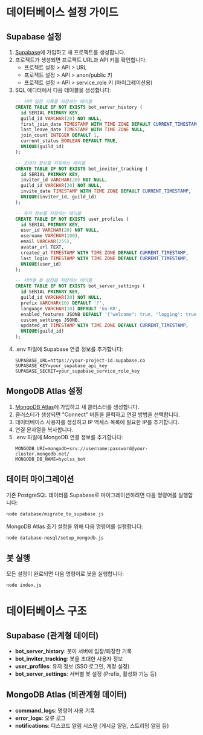 # 데이터베이스 설정 가이드

## Supabase 설정

1. [Supabase](https://supabase.com/)에 가입하고 새 프로젝트를 생성합니다.
2. 프로젝트가 생성되면 프로젝트 URL과 API 키를 확인합니다.
   - 프로젝트 설정 > API > URL
   - 프로젝트 설정 > API > anon/public 키
   - 프로젝트 설정 > API > service_role 키 (마이그레이션용)
3. SQL 에디터에서 다음 테이블을 생성합니다:
   ```sql
   -- 서버 입장 기록을 저장하는 테이블
   CREATE TABLE IF NOT EXISTS bot_server_history (
     id SERIAL PRIMARY KEY,
     guild_id VARCHAR(20) NOT NULL,
     first_join_date TIMESTAMP WITH TIME ZONE DEFAULT CURRENT_TIMESTAMP,
     last_leave_date TIMESTAMP WITH TIME ZONE NULL,
     join_count INTEGER DEFAULT 1,
     current_status BOOLEAN DEFAULT TRUE,
     UNIQUE(guild_id)
   );

   -- 초대자 정보를 저장하는 테이블
   CREATE TABLE IF NOT EXISTS bot_inviter_tracking (
     id SERIAL PRIMARY KEY,
     inviter_id VARCHAR(20) NOT NULL,
     guild_id VARCHAR(20) NOT NULL,
     invite_date TIMESTAMP WITH TIME ZONE DEFAULT CURRENT_TIMESTAMP,
     UNIQUE(inviter_id, guild_id)
   );

   -- 유저 정보를 저장하는 테이블
   CREATE TABLE IF NOT EXISTS user_profiles (
     id SERIAL PRIMARY KEY,
     user_id VARCHAR(20) NOT NULL,
     username VARCHAR(100),
     email VARCHAR(255),
     avatar_url TEXT,
     created_at TIMESTAMP WITH TIME ZONE DEFAULT CURRENT_TIMESTAMP,
     last_login TIMESTAMP WITH TIME ZONE DEFAULT CURRENT_TIMESTAMP,
     UNIQUE(user_id)
   );

   -- 서버별 봇 설정을 저장하는 테이블
   CREATE TABLE IF NOT EXISTS bot_server_settings (
     id SERIAL PRIMARY KEY,
     guild_id VARCHAR(20) NOT NULL,
     prefix VARCHAR(10) DEFAULT '!',
     language VARCHAR(10) DEFAULT 'ko-KR',
     enabled_features JSONB DEFAULT '{"welcome": true, "logging": true, "automod": false}',
     custom_settings JSONB,
     updated_at TIMESTAMP WITH TIME ZONE DEFAULT CURRENT_TIMESTAMP,
     UNIQUE(guild_id)
   );
   ```
4. .env 파일에 Supabase 연결 정보를 추가합니다:
   ```
   SUPABASE_URL=https://your-project-id.supabase.co
   SUPABASE_KEY=your_supabase_api_key
   SUPABASE_SECRET=your_supabase_service_role_key
   ```

## MongoDB Atlas 설정

1. [MongoDB Atlas](https://www.mongodb.com/cloud/atlas)에 가입하고 새 클러스터를 생성합니다.
2. 클러스터가 생성되면 "Connect" 버튼을 클릭하고 연결 방법을 선택합니다.
3. 데이터베이스 사용자를 생성하고 IP 액세스 목록에 필요한 IP를 추가합니다.
4. 연결 문자열을 복사합니다.
5. .env 파일에 MongoDB 연결 정보를 추가합니다:
   ```
   MONGODB_URI=mongodb+srv://username:password@your-cluster.mongodb.net/
   MONGODB_DB_NAME=hyolss_bot
   ```

## 데이터 마이그레이션

기존 PostgreSQL 데이터를 Supabase로 마이그레이션하려면 다음 명령어를 실행합니다:

```bash
node database/migrate_to_supabase.js
```

MongoDB Atlas 초기 설정을 위해 다음 명령어를 실행합니다:

```bash
node database-nosql/setup_mongodb.js
```

## 봇 실행

모든 설정이 완료되면 다음 명령어로 봇을 실행합니다:

```bash
node index.js
```

# 데이터베이스 구조

## Supabase (관계형 데이터)

- **bot_server_history**: 봇이 서버에 입장/퇴장한 기록
- **bot_inviter_tracking**: 봇을 초대한 사용자 정보
- **user_profiles**: 유저 정보 (SSO 로그인, 계정 설정)
- **bot_server_settings**: 서버별 봇 설정 (Prefix, 활성화 기능 등)

## MongoDB Atlas (비관계형 데이터)

- **command_logs**: 명령어 사용 기록
- **error_logs**: 오류 로그
- **notifications**: 디스코드 알림 시스템 (게시글 알림, 스트리밍 알림 등)